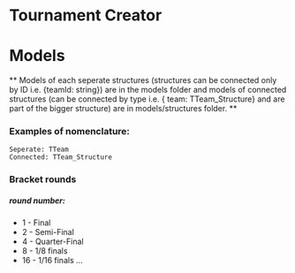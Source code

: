 # Tournament Creator

# Models

** Models of each seperate structures (structures can be connected only by ID i.e. {teamId: string}) are in the models folder and models of connected structures (can be connected by type i.e. { team: TTeam_Structure} and are part of the bigger structure) are in models/structures folder. **

### Examples of nomenclature:
```
Seperate: TTeam
Connected: TTeam_Structure
```
### Bracket rounds
##### round number:
- 1 - Final
- 2 - Semi-Final
- 4 - Quarter-Final
- 8 - 1/8 finals
- 16 - 1/16 finals
...
